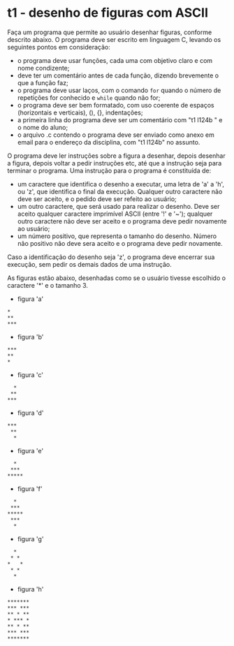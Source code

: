 # t1 - desenho de figuras com ASCII

Faça um programa que permite ao usuário desenhar figuras, conforme descrito abaixo.
O programa deve ser escrito em linguagem C, levando os seguintes pontos em consideração:
- o programa deve usar funções, cada uma com objetivo claro e com nome condizente;
- deve ter um comentário antes de cada função, dizendo brevemente o que a função faz;
- o programa deve usar laços, com o comando `for` quando o número de repetições for conhecido e `while` quando não for;
- o programa deve ser bem formatado, com uso coerente de espaços (horizontais e verticais), (), {}, indentações;
- a primeira linha do programa deve ser um comentário com "t1 l124b " e o nome do aluno;
- o arquivo .c contendo o programa deve ser enviado como anexo em email para o endereço da disciplina, com "t1 l124b" no assunto.

O programa deve ler instruções sobre a figura a desenhar, depois desenhar a figura, depois voltar a pedir instruções etc, até que a instrução seja para terminar o programa.
Uma instrução para o programa é constituída de:
- um caractere que identifica o desenho a executar, uma letra de 'a' a 'h', ou 'z', que identifica o final da execução. Qualquer outro caractere não deve ser aceito, e o pedido deve ser refeito ao usuário;
- um outro caractere, que será usado para realizar o desenho. Deve ser aceito qualquer caractere imprimível ASCII (entre '!' e '~'); qualquer outro caractere não deve ser aceito e o programa deve pedir novamente ao usuário;
- um número positivo, que representa o tamanho do desenho. Número não positivo não deve sera aceito e o programa deve pedir novamente.

Caso a identificação do desenho seja 'z', o programa deve encerrar sua execução, sem pedir os demais dados de uma instrução.

As figuras estão abaixo, desenhadas como se o usuário tivesse escolhido o caractere '*' e o tamanho 3.
- figura 'a'
```
*
**
***
```
- figura 'b'
```
***
**
*
```
- figura 'c'
```
  *
 **
***
```
- figura 'd'
```
***
 **
  *
```
- figura 'e'
```
  *
 ***
*****
```
- figura 'f'
```
  *
 ***
*****
 ***
  *
```
- figura 'g'
```
  *
 * *
*   *
 * *
  *
```
- figura 'h'
```
*******
*** ***
** * **
* *** *
** * **
*** ***
*******
```